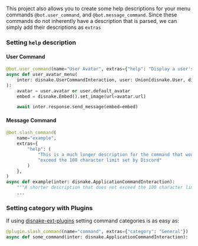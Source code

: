This project also allows you to create some help descriptions for your menu commands
`@bot.user_command`, and `@bot.message_command`.  Since these commands do not inherently have
a description that is parsed, we can simply add their descriptions as `extras`



### Setting `help` description

#### User Command

```py
@bot.user_command(name="User Avatar", extras={"help": "Display a user's avatar"})
async def user_avatar_menu(
    inter: disnake.UserCommandInteraction, user: Union[disnake.User, disnake.Member]
):
    avatar = user.avatar or user.default_avatar
    embed = disnake.Embed().set_image(url=avatar.url)

    await inter.response.send_message(embed=embed)


```

#### Message Command

```py
@bot.slash_command(
    name="example",
    extras={
        "help": (
            "This is a much longer description for the command that would normally "
            "exceed the 100 character limit set by Discord"
        )
    },
)
async def example(inter: disnake.ApplicationCommandInteraction):
    """A shorter description that does not exceed the 100 character limit"""
    ...

```

### Setting category with Plugins
If using [disnake-ext-plugins](https://github.com/DisnakeCommunity/disnake-ext-plugins) setting command categories is as easy as:

```py
@plugin.slash_command(name="command", extras={"category": "General"})
async def some_command(inter: disnake.ApplicationCommandInteraction):
```
